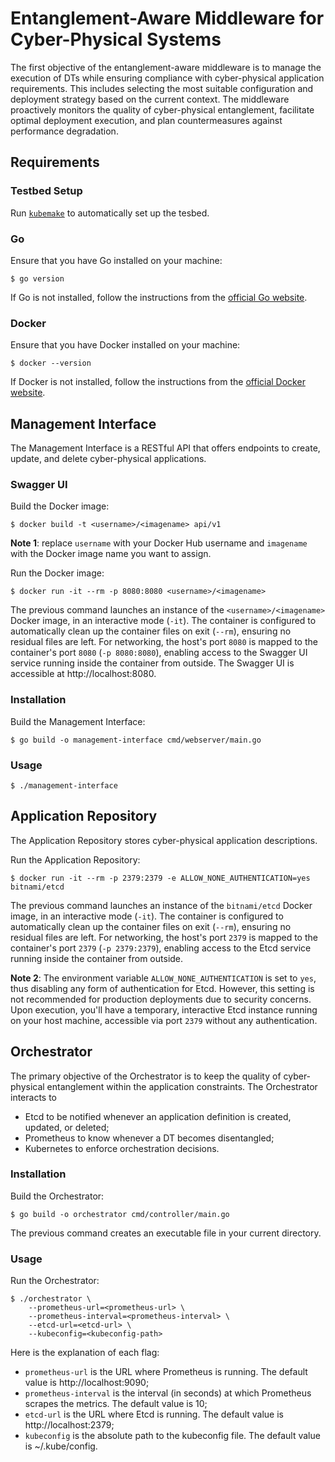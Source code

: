 # Entanglement-Aware Middleware for Cyber-Physical Systems

The first objective of the entanglement-aware middleware is to manage the execution of DTs while ensuring compliance with cyber-physical application requirements. This includes selecting the most suitable configuration and deployment strategy based on the current context. The middleware proactively monitors the quality of cyber-physical entanglement, facilitate optimal deployment execution, and plan countermeasures against performance degradation.

## Requirements

### Testbed Setup

Run [`kubemake`](https://github.com/fglmtt/kubemake) to automatically set up the tesbed.

### Go

Ensure that you have Go installed on your machine:
```
$ go version
```

If Go is not installed, follow the instructions from the [official Go website](https://go.dev/).

### Docker

Ensure that you have Docker installed on your machine:
```
$ docker --version
```

If Docker is not installed, follow the instructions from the [official Docker website](https://docs.docker.com/).

## Management Interface

The Management Interface is a RESTful API that offers endpoints to create, update, and delete cyber-physical applications.

### Swagger UI

Build the Docker image:
```
$ docker build -t <username>/<imagename> api/v1
```

**Note 1**: replace `username` with your Docker Hub username and `imagename` with the Docker image name you want to assign.

Run the Docker image:
```
$ docker run -it --rm -p 8080:8080 <username>/<imagename>
```

The previous command launches an instance of the `<username>/<imagename>` Docker image, in an interactive mode (`-it`). 
The container is configured to automatically clean up the container files on exit (`--rm`), ensuring no residual files are left. 
For networking, the host's port `8080` is mapped to the container's port `8080` (`-p 8080:8080`), enabling access to the Swagger UI service running inside the container from outside. The Swagger UI is accessible at http://localhost:8080.

### Installation

Build the Management Interface:
```
$ go build -o management-interface cmd/webserver/main.go 
```

### Usage
```
$ ./management-interface
```

## Application Repository

The Application Repository stores cyber-physical application descriptions.

Run the Application Repository:
```
$ docker run -it --rm -p 2379:2379 -e ALLOW_NONE_AUTHENTICATION=yes bitnami/etcd
```

The previous command launches an instance of the `bitnami/etcd` Docker image, in an interactive mode (`-it`). 
The container is configured to automatically clean up the container files on exit (`--rm`), ensuring no residual files are left. 
For networking, the host's port `2379` is mapped to the container's port `2379` (`-p 2379:2379`), enabling access to the Etcd service running inside the container from outside.

**Note 2**: The environment variable `ALLOW_NONE_AUTHENTICATION` is set to `yes`, thus disabling any form of authentication for Etcd. However, this setting is not recommended for production deployments due to security concerns. Upon execution, you'll have a temporary, interactive Etcd instance running on your host machine, accessible via port `2379` without any authentication.

## Orchestrator

The primary objective of the Orchestrator is to keep the quality of cyber-physical entanglement within the application constraints. The Orchestrator interacts to
* Etcd to be notified whenever an application definition is created, updated, or deleted;
* Prometheus to know whenever a DT becomes disentangled;
* Kubernetes to enforce orchestration decisions.

### Installation

Build the Orchestrator:
```
$ go build -o orchestrator cmd/controller/main.go 
```

The previous command creates an executable file in your current directory.

### Usage

Run the Orchestrator:
```
$ ./orchestrator \
    --prometheus-url=<prometheus-url> \
    --prometheus-interval=<prometheus-interval> \
    --etcd-url=<etcd-url> \
    --kubeconfig=<kubeconfig-path>
```

Here is the explanation of each flag:
* `prometheus-url` is the URL where Prometheus is running. The default value is http://localhost:9090;
* `prometheus-interval` is the interval (in seconds) at which Prometheus scrapes the metrics. The default value is 10;
* `etcd-url` is the URL where Etcd is running. The default value is http://localhost:2379;
* `kubeconfig` is the absolute path to the kubeconfig file. The default value is ~/.kube/config.
